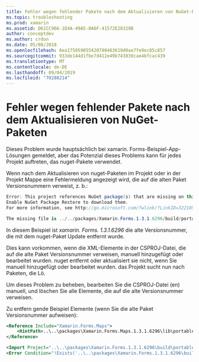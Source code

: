 ```yaml
---
title: Fehler wegen fehlender Pakete nach dem Aktualisieren von NuGet-Paketen
ms.topic: troubleshooting
ms.prod: xamarin
ms.assetid: D61CC966-1D4A-49A5-8A6F-41572E28329B
author: conceptdev
ms.author: crdun
ms.date: 05/08/2018
ms.openlocfilehash: 6ea175859055420780463619d0ae7fe9ec85c857
ms.sourcegitcommit: 933de144d1fbe7d412e49b743839cae4bfcac439
ms.translationtype: MT
ms.contentlocale: de-DE
ms.lasthandoff: 09/04/2019
ms.locfileid: "70288214"
---
```

# <a name="missing-packages-error-after-updating-nuget-packages"></a>Fehler wegen fehlender Pakete nach dem Aktualisieren von NuGet-Paketen

Dieses Problem wurde hauptsächlich bei xamarin. Forms-Beispiel-App-Lösungen gemeldet, aber das Potenzial dieses Problems kann für jedes Projekt auftreten, das nuget-Pakete verwendet.

Wenn nach dem Aktualisieren von nuget-Paketen im Projekt oder in der Projekt Mappe eine Fehlermeldung angezeigt wird, die auf die alten Paket Versionsnummern verweist, z. b.:

```csharp
Error: This project references NuGet package(s) that are missing on this computer.
Enable NuGet Package Restore to download them.
For more information, see http://go.microsoft.com/fwlink/?LinkID=322105

The missing file is ../../packages/Xamarin.Forms.1.3.1.6296/build/portable-win+net45+wp80+MonoAndroid10+MonoTouch10+Xamarin.iOS10/Xamarin.Forms.targets. (FormsGallery)
```

In diesem Beispiel ist *xamarin. Forms. 1.3.1.6296* die alte Versionsnummer, die mit dem nuget-Paket Update entfernt wurde.

Dies kann vorkommen, wenn die XML-Elemente in der CSPROJ-Datei, die auf die alte Paket Versionsnummer verweisen, manuell hinzugefügt oder bearbeitet wurden. nuget entfernt oder aktualisiert sie nicht, wenn Sie manuell hinzugefügt oder bearbeitet wurden. das Projekt sucht nun nach Paketen, die Lö.

Um dieses Problem zu beheben, bearbeiten Sie die CSPROJ-Datei (en) manuell, und löschen Sie alle Elemente, die auf die alte Versionsnummer verweisen.

Zu entfern gende Beispiel Elemente (wenn Sie die alte Paket Versionsnummer aufweisen):

```xml
<Reference Include="Xamarin.Forms.Maps">
    <HintPath>..\..\packages\Xamarin.Forms.Maps.1.3.1.6296\lib\portable-win+net45+wp80+MonoAndroid10+MonoTouch10+Xamarin.iOS10\Xamarin.Forms.Maps.dll</HintPath>
</Reference>

<Import Project="..\..\packages\Xamarin.Forms.1.3.1.6296\build\portable-win+net45+wp80+MonoAndroid10+MonoTouch10+Xamarin.iOS10\Xamarin.Forms.targets" Condition="Exists('..\..\packages\Xamarin.Forms.1.3.1.6296\build\portable-win+net45+wp80+MonoAndroid10+MonoTouch10+Xamarin.iOS10\Xamarin.Forms.targets')" />
<Error Condition="!Exists('..\..\packages\Xamarin.Forms.1.3.1.6296\build\portable-win+net45+wp80+MonoAndroid10+MonoTouch10+Xamarin.iOS10\Xamarin.Forms.targets')" Text="$([System.String]::Format('$(ErrorText)', '..\..\packages\Xamarin.Forms.1.3.1.6296\build\portable-win+net45+wp80+MonoAndroid10+MonoTouch10+Xamarin.iOS10\Xamarin.Forms.targets'))" />
```
